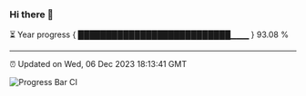 ### Hi there 👋

⏳ Year progress { ███████████████████████████▁▁▁ } 93.08 %

---

⏰ Updated on Wed, 06 Dec 2023 18:13:41 GMT

![Progress Bar CI](https://github.com/liununu/liununu/workflows/Progress%20Bar%20CI/badge.svg)
